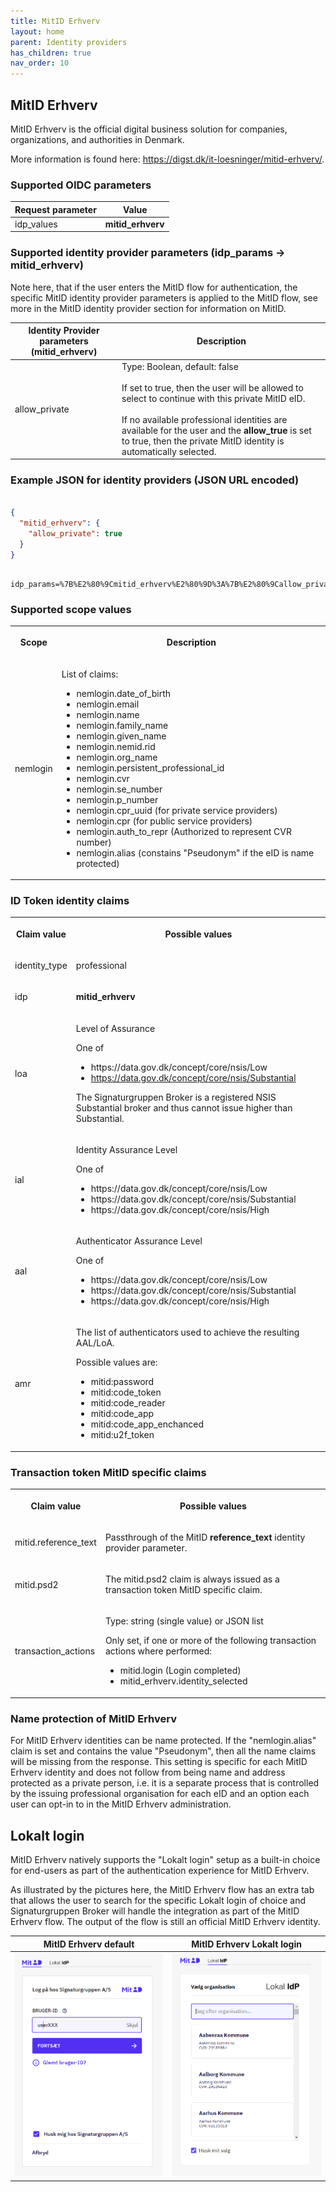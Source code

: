 ```yaml
---
title: MitID Erhverv
layout: home
parent: Identity providers
has_children: true
nav_order: 10
---
```


## MitID Erhverv

MitID Erhverv is the official digital business solution for companies, organizations, and authorities in Denmark.

More information is found here: <https://digst.dk/it-loesninger/mitid-erhverv/>.

### Supported OIDC parameters

| **Request parameter** | **Value** |
| --- | --- |
| idp_values | **mitid_erhverv** |

### Supported identity provider parameters (idp_params -> mitid_erhverv)

Note here, that if the user enters the MitID flow for authentication, the specific MitID identity provider parameters is applied to the MitID flow, see more in the MitID identity provider section for information on MitID.

| **Identity Provider parameters (mitid_erhverv)** | **Description** |
| --- | --- |
| allow_private | Type: Boolean, default: false<br><br>If set to true, then the user will be allowed to select to continue with this private MitID eID.<br><br>If no available professional identities are available for the user and the **allow_true** is set to true, then the private MitID identity is automatically selected. |

### Example JSON for identity providers (JSON URL encoded)

```json

{
  "mitid_erhverv": {
    "allow_private": true
  }
}

```

```

idp_params=%7B%E2%80%9Cmitid_erhverv%E2%80%9D%3A%7B%E2%80%9Callow_private%E2%80%9D%3Atrue%7D%7D

```

### Supported scope values

<table>
   <tbody>
      <tr>
         <th>
            <p><strong>Scope</strong></p>
         </th>
         <th>
            <p><strong>Description</strong></p>
         </th>
      </tr>
      <tr>
         <td>
            <p>nemlogin</p>
         </td>
         <td>
            <p>List of claims:</p>
            <ul>
               <li>nemlogin.date_of_birth</li>
               <li>nemlogin.email</li>
               <li>nemlogin.name</li>
               <li>nemlogin.family_name</li>
               <li>nemlogin.given_name</li>
               <li>nemlogin.nemid.rid</li>
               <li>nemlogin.org_name</li>
               <li>nemlogin.persistent_professional_id</li>
               <li>nemlogin.cvr</li>
               <li>nemlogin.se_number</li>
               <li>nemlogin.p_number</li>
               <li>nemlogin.cpr_uuid (for private service providers)</li>
               <li>nemlogin.cpr (for public service providers)</li>
              <li>nemlogin.auth_to_repr (Authorized to represent CVR number)</li>
              <li>nemlogin.alias (constains "Pseudonym" if the eID is name protected)</li>
            </ul>
         </td>
      </tr>
   </tbody>
</table>

### ID Token identity claims

<table><tbody><tr><th><p><strong>Claim value</strong></p></th><th><p><strong>Possible values</strong></p></th></tr><tr><td><p>identity_type</p></td><td><p>professional</p></td></tr><tr><td><p>idp</p></td><td><p><strong>mitid_erhverv</strong></p></td></tr><tr><td><p>loa</p></td><td><p>Level of Assurance</p><p>One of</p><ul><li>https://data.gov.dk/concept/core/nsis/Low</li><li><a href="https://data.gov.dk/concept/core/nsis/Substantial">https://data.gov.dk/concept/core/nsis/Substantial</a></li></ul><p>The Signaturgruppen Broker is a registered NSIS Substantial broker and thus cannot issue higher than Substantial.</p></td></tr><tr><td><p>ial</p></td><td><p>Identity Assurance Level</p><p>One of</p><ul><li>https://data.gov.dk/concept/core/nsis/Low</li><li>https://data.gov.dk/concept/core/nsis/Substantial</li><li>https://data.gov.dk/concept/core/nsis/High</li></ul></td></tr><tr><td><p>aal</p></td><td><p>Authenticator Assurance Level</p><p>One of</p><ul><li>https://data.gov.dk/concept/core/nsis/Low</li><li>https://data.gov.dk/concept/core/nsis/Substantial</li><li>https://data.gov.dk/concept/core/nsis/High</li></ul></td></tr><tr><td><p>amr</p></td><td><p>The list of authenticators used to achieve the resulting AAL/LoA.</p><p>Possible values are:</p><ul><li>mitid:password</li><li>mitid:code_token</li><li>mitid:code_reader</li><li>mitid:code_app</li><li>mitid:code_app_enchanced</li><li>mitid:u2f_token</li></ul></td></tr></tbody></table>

### Transaction token MitID specific claims

<table><tbody><tr><th><p><strong>Claim value</strong></p></th><th><p><strong>Possible values</strong></p></th></tr><tr><td><p>mitid.reference_text</p></td><td><p>Passthrough of the MitID <strong>reference_text</strong> identity provider parameter.</p></td></tr><tr><td><p>mitid.psd2</p></td><td><p>The mitid.psd2 claim is always issued as a transaction token MitID specific claim.</p></td></tr><tr><td><p>transaction_actions</p></td><td><p>Type: string (single value) or JSON list</p><p>Only set, if one or more of the following transaction actions where performed:</p><ul><li>mitid.login (Login completed)</li><li>mitid_erhverv.identity_selected</li></ul></td></tr></tbody></table>

### Name protection of MitID Erhverv
For MitID Erhverv identities can be name protected. If the "nemlogin.alias" claim is set and contains the value "Pseudonym", then all the name claims will be missing from the response.
This setting is specific for each MitID Erhverv identity and does not follow from being name and address protected as a private person, i.e. it is a separate process that is controlled by the issuing professional organisation for each eID and an option each user can opt-in to in the MitID Erhverv administration.

## Lokalt login
MitID Erhverv natively supports the "Lokalt login" setup as a built-in choice for end-users as part of the authentication experience for MitID Erhverv.

As illustrated by the pictures here, the MitID Erhverv flow has an extra tab that allows the user to search for the specific Lokalt login of choice and Signaturgruppen Broker will handle the integration as part of the MitID Erhverv flow. 
The output of the flow is still an official MitID Erhverv identity.

MitID Erhverv default             |  MitID Erhverv Lokalt login
:-------------------------:|:-------------------------:
![MitID Erhverv default](mitid_erhverv_1.PNG)  |  ![MitID Erhverv default](mitid_erhverv_2.PNG)

